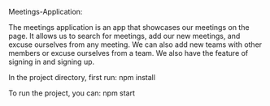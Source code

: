 Meetings-Application: 

The meetings application is an app that showcases our meetings on the page. It allows us to search for meetings, add our new meetings, and excuse ourselves from any meeting. We can also add new teams with other members or excuse ourselves from a team. We also have the feature of signing in and signing up.

In the project directory, first run:
npm install

To run the project, you can:
npm start